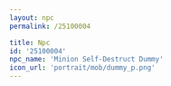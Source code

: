 ```yaml
---
layout: npc
permalink: /25100004

title: Npc
id: '25100004'
npc_name: 'Minion Self-Destruct Dummy'
icon_url: 'portrait/mob/dummy_p.png'
---
```

